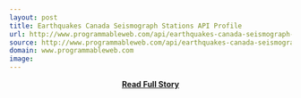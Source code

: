```yaml
---
layout: post
title: Earthquakes Canada Seismograph Stations API Profile
url: http://www.programmableweb.com/api/earthquakes-canada-seismograph-stations
source: http://www.programmableweb.com/api/earthquakes-canada-seismograph-stations
domain: www.programmableweb.com
image: 
---
```


<p></p>
<center><p><a href="http://www.programmableweb.com/api/earthquakes-canada-seismograph-stations" style='padding:25px; font-sze:18px; font-weight: bold;'>Read Full Story</a></p></center>

